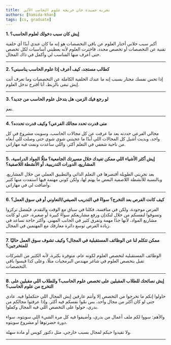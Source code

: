 ```yaml
---
title:  تجربة حميدة خان خريجة علوم الحاسب الآلي
authors: [hamida-khan]
tags: [cs, graduate]
---
```


**1. إيش كان سبب دخولك لعلوم الحاسب؟**

  
أكبر سبب خلاني أختار العلوم عن باقي التخصصات هو إنه ما كان عندي أبدًا أي خلفية تقنية عن التخصصات أو تخصص محدد، فاخترت العلوم لأنه يعطيني أساسيات لكل تخصص حتى أعرف منها المناسب لي وأكمل في ذاك المجال.

---------------
<!-- truncate -->


**2. كطالب مستجد، كيف أعرف إذا علوم الحاسب يناسبني؟**

  
إذا تحس نفسك محتار بسبب إنه ما عندك الخلفية الكاملة عن التخصصات وما تعرف أنت إيش تبغى بالزبط، أنا أقترح تدخل العلوم.

---------------

**3. لو رجع فيك الزمن، هل بتدخل علوم الحاسب من جديد؟**

  
نعم.

---------------

**4. متى قدرت تحدد مجالك الفرعي؟ وكيف قدرت تحدده؟**

  
مجالي الفرعي حددته بعد ما عرفت عن كل مجالات الحاسب، وسويت مشروع في كل واحد، وبديت أشيل كل المجالات اللي أبدًا ما عجبتني شوي شوي حتى وصلت للي أبغاه من ناحية شغفي في التعلم أكثر، واللي ساعدت ونمت فيه مهاراتي.

---------------

**5. إيش أكثر الأشياء اللي ممكن تفيدك خلال مسيرتك الجامعية؟ مثلًا المواد الدراسية، المشاريع، الدورات التدريبية، أو الأنشطة اللاصفية؟**

  
بعد تجربتي الطويلة أقتصرها في التعلم الذاتي والتطبيق العملي من خلال المشاريع. وبالنسبة للأنشطة اللاصفية البعض ما يهتم لها، ولكن كوني مهتمة فيها استفدت منها كثير وأضافت لي في مهاراتي.

---------------

**6. كيف كانت الفرص بعد التخرج؟ سواءً في التدريب الصيفي/التعاوني أو في سوق العمل؟**

  
الفرص موجودة، ولكن في منافسة، فكلنا في سباق مع الوقت والتقدم. فيُفضل تركزوا وتسوقوا لنفسكم من خلال لنكدإن ورفع مشاريعكم سواءً كبيرة أو صغيرة، حتى لو كانت مشاريع المواد، لأنها جدًا مهمة وتفرق كثير في الجانب المهني. وأكثر حاجة تساعد في زيادة الفرص توسع دائرة معارفك مع المهتمين في المجال.

---------------

**7. ممكن تتكلم لنا عن الوظائف المستقبلية في المجال؟ وكيف تشوف سوق العمل حاليًا للمتخرجين؟**

  
الوظائف المستقبلية لتخصص العلوم لكونه عام، متوفرة بكثرة، لأنه الكثير من الشركات تقبل بتخصص العلوم في شاغر مهندس البرمجيات مثلًا، وعلى كذا قيسوا باقي التخصصات.

---------------

**8. إيش نصائحك للطلاب المقبلين على تخصص علوم الحاسب؟ وللطلاب اللي مقبلين على التخرج من علوم الحاسب؟**

  
حاولوا إنكم ما تخرجوا من التخصص إلا وأنتم عارفين إيش المجال اللي حتكملوا فيه. عادي حتى لو كان أكثر من مجال واحد، بس نمّوا نفسكم فيه أكثر. وإذا عرفتوا مجالكم من بدري، حولوا على التخصص اللي فيه المجال وكملوا.

والأهم: سووا لكم ملف أعمال من بدري، وأضيفوا فيه كل مرة الشيء اللي سويتوه، سواء دورة حضرتوها أو مشروع سويتوه.

ولا تقيدوا حبكم لمجال بسبب خارجي، مثل دكتور كويس أو مادة سهلة.

---------------
